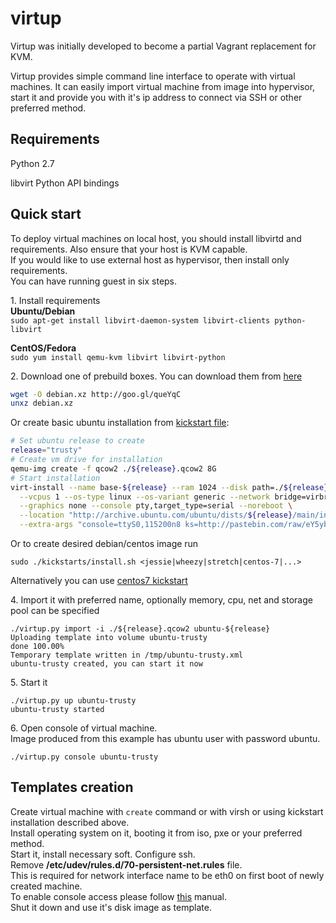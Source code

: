 virtup
======

Virtup was initially developed to become a partial Vagrant replacement for KVM.

Virtup provides simple command line interface to operate with virtual machines.
It can easily import virtual machine from image into hypervisor, start it 
and provide you with it's ip address to connect via SSH or other preferred method.

## Requirements
Python 2.7

libvirt Python API bindings

## Quick start
To deploy virtual machines on local host, you should install 
libvirtd and requirements. Also ensure that your host is KVM capable.  
If you would like to use external host as hypervisor, then install only requirements.  
You can have running guest in six steps.

1\. Install requirements  
**Ubuntu/Debian**  
```sudo apt-get install libvirt-daemon-system libvirt-clients python-libvirt```

**CentOS/Fedora**  
```sudo yum install qemu-kvm libvirt libvirt-python```

2\. Download one of prebuild boxes. You can download them from [here](http://yadi.sk/d/KJROKkGb6Xv7u)

```bash
wget -O debian.xz http://goo.gl/queYqC
unxz debian.xz
```

Or create basic ubuntu installation from [kickstart file](./kickstarts/ubuntu-kickstart.cfg):

```bash
# Set ubuntu release to create
release="trusty"
# Create vm drive for installation
qemu-img create -f qcow2 ./${release}.qcow2 8G
# Start installation
virt-install --name base-${release} --ram 1024 --disk path=./${release}.qcow2,size=8 \
  --vcpus 1 --os-type linux --os-variant generic --network bridge=virbr0 \
  --graphics none --console pty,target_type=serial --noreboot \
  --location "http://archive.ubuntu.com/ubuntu/dists/${release}/main/installer-amd64/" \
  --extra-args "console=ttyS0,115200n8 ks=http://pastebin.com/raw/eY5ybGfc"
```

Or to create desired debian/centos image run

```
sudo ./kickstarts/install.sh <jessie|wheezy|stretch|centos-7|...>
```


Alternatively you can use [centos7 kickstart](./kickstarts/centos-kickstart.cfg)

4\. Import it with preferred name, optionally memory, cpu, net and storage pool can be
specified

```
./virtup.py import -i ./${release}.qcow2 ubuntu-${release}
Uploading template into volume ubuntu-trusty
done 100.00%
Temporary template written in /tmp/ubuntu-trusty.xml
ubuntu-trusty created, you can start it now
```

5\. Start it

```
./virtup.py up ubuntu-trusty
ubuntu-trusty started
```

6\. Open console of virtual machine.  
Image produced from this example has ubuntu user with password ubuntu.

```
./virtup.py console ubuntu-trusty
```

## Templates creation
Create virtual machine with ```create``` command or with virsh or using kickstart
installation described above.  
Install operating system on it, booting it from iso, pxe or your preferred method.  
Start it, install necessary soft. Configure ssh.  
Remove **/etc/udev/rules.d/70-persistent-net.rules** file.  
This is required for network interface name to be eth0 on first boot of newly created machine.  
To enable console access please follow [this](http://www.vanemery.com/Linux/Serial/serial-console.html) manual.  
Shut it down and use it's disk image as template.
